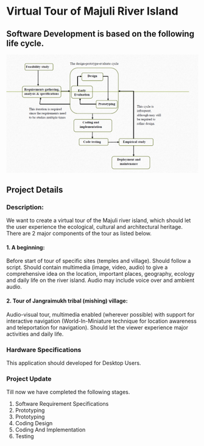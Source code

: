 # Virtual Tour of Majuli River Island
## Software Development is based on the following life cycle.
![Software Development Life Cycle](/Assets/Images/SDLC.png)

## Project Details
### Description: 
We want to create a virtual tour of the Majuli river island, which should let the user experience the ecological, cultural and architectural heritage. There are 2 major components of the tour as listed below.
#### 1. A beginning: 
Before start of tour of specific sites (temples and village). Should follow a script. Should contain multimedia (image, video, audio) to give a comprehensive idea on the location, important places, geography, ecology and daily life on the river island. Audio may include voice over and ambient audio.
#### 2. Tour of Jangraimukh tribal (mishing) village: 
Audio-visual tour, multimedia enabled (wherever possible) with support for interactive navigation (World-In-Miniature technique for location awareness and teleportation for navigation). Should let the viewer experience major activities and daily life.

### Hardware Specifications
This application should developed for Desktop Users.

### Project Update
Till now we have completed the following stages.
1. Software Requirement Specifications
2. Prototyping<br />
3. Prototyping<br />
4. Coding Design<br />
5. Coding And Implementation<br />
6. Testing<br/>
